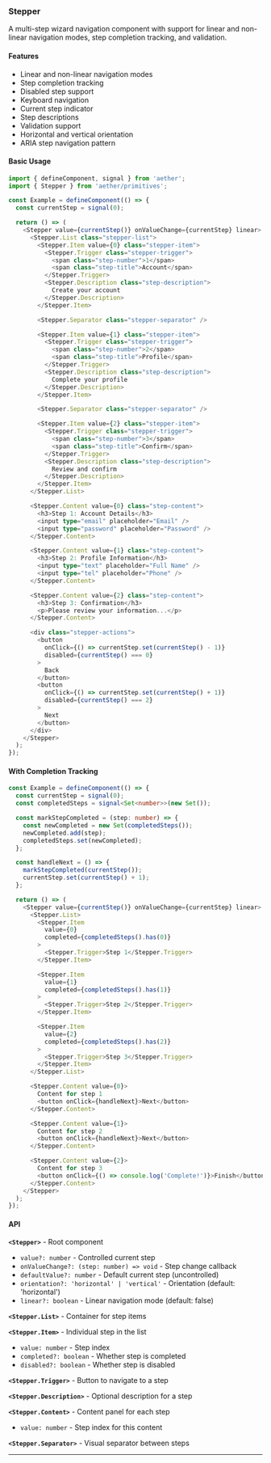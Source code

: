 ### Stepper

A multi-step wizard navigation component with support for linear and non-linear navigation modes, step completion tracking, and validation.

#### Features

- Linear and non-linear navigation modes
- Step completion tracking
- Disabled step support
- Keyboard navigation
- Current step indicator
- Step descriptions
- Validation support
- Horizontal and vertical orientation
- ARIA step navigation pattern

#### Basic Usage

```typescript
import { defineComponent, signal } from 'aether';
import { Stepper } from 'aether/primitives';

const Example = defineComponent(() => {
  const currentStep = signal(0);

  return () => (
    <Stepper value={currentStep()} onValueChange={currentStep} linear>
      <Stepper.List class="stepper-list">
        <Stepper.Item value={0} class="stepper-item">
          <Stepper.Trigger class="stepper-trigger">
            <span class="step-number">1</span>
            <span class="step-title">Account</span>
          </Stepper.Trigger>
          <Stepper.Description class="step-description">
            Create your account
          </Stepper.Description>
        </Stepper.Item>

        <Stepper.Separator class="stepper-separator" />

        <Stepper.Item value={1} class="stepper-item">
          <Stepper.Trigger class="stepper-trigger">
            <span class="step-number">2</span>
            <span class="step-title">Profile</span>
          </Stepper.Trigger>
          <Stepper.Description class="step-description">
            Complete your profile
          </Stepper.Description>
        </Stepper.Item>

        <Stepper.Separator class="stepper-separator" />

        <Stepper.Item value={2} class="stepper-item">
          <Stepper.Trigger class="stepper-trigger">
            <span class="step-number">3</span>
            <span class="step-title">Confirm</span>
          </Stepper.Trigger>
          <Stepper.Description class="step-description">
            Review and confirm
          </Stepper.Description>
        </Stepper.Item>
      </Stepper.List>

      <Stepper.Content value={0} class="step-content">
        <h3>Step 1: Account Details</h3>
        <input type="email" placeholder="Email" />
        <input type="password" placeholder="Password" />
      </Stepper.Content>

      <Stepper.Content value={1} class="step-content">
        <h3>Step 2: Profile Information</h3>
        <input type="text" placeholder="Full Name" />
        <input type="tel" placeholder="Phone" />
      </Stepper.Content>

      <Stepper.Content value={2} class="step-content">
        <h3>Step 3: Confirmation</h3>
        <p>Please review your information...</p>
      </Stepper.Content>

      <div class="stepper-actions">
        <button
          onClick={() => currentStep.set(currentStep() - 1)}
          disabled={currentStep() === 0}
        >
          Back
        </button>
        <button
          onClick={() => currentStep.set(currentStep() + 1)}
          disabled={currentStep() === 2}
        >
          Next
        </button>
      </div>
    </Stepper>
  );
});
```

#### With Completion Tracking

```typescript
const Example = defineComponent(() => {
  const currentStep = signal(0);
  const completedSteps = signal<Set<number>>(new Set());

  const markStepCompleted = (step: number) => {
    const newCompleted = new Set(completedSteps());
    newCompleted.add(step);
    completedSteps.set(newCompleted);
  };

  const handleNext = () => {
    markStepCompleted(currentStep());
    currentStep.set(currentStep() + 1);
  };

  return () => (
    <Stepper value={currentStep()} onValueChange={currentStep} linear>
      <Stepper.List>
        <Stepper.Item
          value={0}
          completed={completedSteps().has(0)}
        >
          <Stepper.Trigger>Step 1</Stepper.Trigger>
        </Stepper.Item>

        <Stepper.Item
          value={1}
          completed={completedSteps().has(1)}
        >
          <Stepper.Trigger>Step 2</Stepper.Trigger>
        </Stepper.Item>

        <Stepper.Item
          value={2}
          completed={completedSteps().has(2)}
        >
          <Stepper.Trigger>Step 3</Stepper.Trigger>
        </Stepper.Item>
      </Stepper.List>

      <Stepper.Content value={0}>
        Content for step 1
        <button onClick={handleNext}>Next</button>
      </Stepper.Content>

      <Stepper.Content value={1}>
        Content for step 2
        <button onClick={handleNext}>Next</button>
      </Stepper.Content>

      <Stepper.Content value={2}>
        Content for step 3
        <button onClick={() => console.log('Complete!')}>Finish</button>
      </Stepper.Content>
    </Stepper>
  );
});
```

#### API

**`<Stepper>`** - Root component
- `value?: number` - Controlled current step
- `onValueChange?: (step: number) => void` - Step change callback
- `defaultValue?: number` - Default current step (uncontrolled)
- `orientation?: 'horizontal' | 'vertical'` - Orientation (default: 'horizontal')
- `linear?: boolean` - Linear navigation mode (default: false)

**`<Stepper.List>`** - Container for step items

**`<Stepper.Item>`** - Individual step in the list
- `value: number` - Step index
- `completed?: boolean` - Whether step is completed
- `disabled?: boolean` - Whether step is disabled

**`<Stepper.Trigger>`** - Button to navigate to a step

**`<Stepper.Description>`** - Optional description for a step

**`<Stepper.Content>`** - Content panel for each step
- `value: number` - Step index for this content

**`<Stepper.Separator>`** - Visual separator between steps

---

